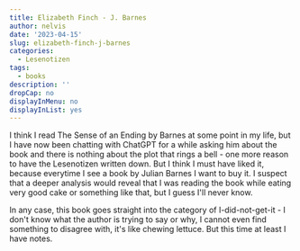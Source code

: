 ```yaml
---
title: Elizabeth Finch - J. Barnes
author: nelvis
date: '2023-04-15'
slug: elizabeth-finch-j-barnes
categories:
  - Lesenotizen
tags:
  - books
description: ''
dropCap: no
displayInMenu: no
displayInList: yes
---
```


I think I read The Sense of an Ending by Barnes at some point in my life, but I have now been chatting with ChatGPT for a while asking him about the book and there is nothing about the plot that rings a bell - one more reason to have the Lesenotizen written down. But I think I must have liked it, because everytime I see a book by Julian Barnes I want to buy it. I suspect that a deeper analysis would reveal that I was reading the book while eating very good cake or something like that, but I guess I'll never know.

In any case, this book goes straight into the category of I-did-not-get-it - I don't know what the author is trying to say or why, I cannot even find something to disagree with, it's like chewing lettuce. But this time at least I have notes.